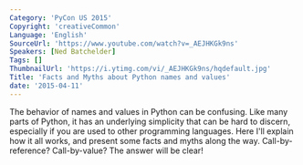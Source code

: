 ```yaml
---
Category: 'PyCon US 2015'
Copyright: 'creativeCommon'
Language: 'English'
SourceUrl: 'https://www.youtube.com/watch?v=_AEJHKGk9ns'
Speakers: [Ned Batchelder]
Tags: []
ThumbnailUrl: 'https://i.ytimg.com/vi/_AEJHKGk9ns/hqdefault.jpg'
Title: 'Facts and Myths about Python names and values'
date: '2015-04-11'
---
```

The behavior of names and values in Python can be confusing. Like many parts of Python, it has an underlying simplicity that can be hard to discern, especially if you are used to other programming languages. Here I'll explain how it all works, and present some facts and myths along the way.  Call-by-reference? Call-by-value? The answer will be clear!

